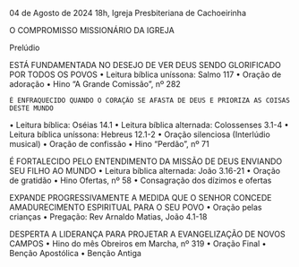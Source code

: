 04 de Agosto de 2024
18h, Igreja Presbiteriana de Cachoeirinha

O COMPROMISSO MISSIONÁRIO DA IGREJA

Prelúdio

ESTÁ FUNDAMENTADA NO DESEJO DE VER DEUS SENDO GLORIFICADO POR TODOS OS POVOS
•	Leitura bíblica uníssona: Salmo 117
•	Oração de adoração
•	Hino “A Grande Comissão”, nº 282

    É ENFRAQUECIDO QUANDO O CORAÇÃO SE AFASTA DE DEUS E PRIORIZA AS COISAS DESTE MUNDO
•	Leitura bíblica: Oséias 14.1
•	Leitura bíblica alternada: Colossenses 3.1-4
•	Leitura bíblica uníssona: Hebreus 12.1-2
•	Oração silenciosa (Interlúdio musical)
•	Oração de confissão
•	Hino “Perdão”, nº 71

É FORTALECIDO PELO ENTENDIMENTO DA MISSÃO DE DEUS ENVIANDO SEU FILHO AO MUNDO
•	Leitura bíblica alternada: João 3.16-21
•	Oração de gratidão
•	Hino Ofertas, nº 58
•	Consagração dos dízimos e ofertas

EXPANDE PROGRESSIVAMENTE A MEDIDA QUE O SENHOR CONCEDE AMADURECIMENTO ESPIRITUAL PARA O SEU POVO
•	Oração pelas crianças
•	Pregação: Rev Arnaldo Matias, João 4.1-18

DESPERTA A LIDERANÇA PARA PROJETAR A EVANGELIZAÇÃO DE NOVOS CAMPOS
•	Hino do mês Obreiros em Marcha, nº 319
•	Oração Final 
•	Benção Apostólica 
•	Benção Antiga
